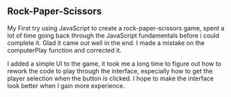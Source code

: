 ## Rock-Paper-Scissors
My First try using JavaScript to create a rock-paper-scissors game, spent a lot of time going back through the JavaScript fundamentals before i could complete it. Glad it came out well in the end.
I made a mistake on the computerPlay function and corrected it.

I added a simple UI to the game, it took me a long time to figure out how to rework the code to play through the interface, especially how to get the player selection when the button is clicked. I hope to make the interface look better when I gain more experience.
